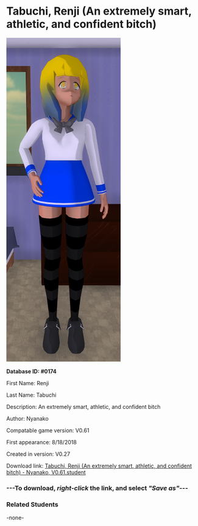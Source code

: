 # Tabuchi, Renji (An extremely smart, athletic, and confident bitch)

<img src="../../Files/Images/Tabuchi, Renji (An extremely smart, athletic, and confident bitch).png" title="Tabuchi, Renji (An extremely smart, athletic, and confident bitch) - Nyanako, V0.61">

**Database ID: #0174**

First Name: Renji

Last Name: Tabuchi

Description: An extremely smart, athletic, and confident bitch

Author: Nyanako

Compatable game version: V0.61

First appearance: 8/18/2018

Created in version: V0.27

Download link: <a href="https://raw.githubusercontent.com/Arbiter1223/Daigaku-Gurashi-Custom-Students/master/Files/Student%20Files/Tabuchi%2C%20Renji%20(An%20extremely%20smart%2C%20athletic%2C%20and%20confident%20bitch)%20-%20Nyanako%2C%20V0.61.student">Tabuchi, Renji (An extremely smart, athletic, and confident bitch) - Nyanako, V0.61.student</a>

### ---**To download, _right-click_ the link, and select _"Save as"_**---

### Related Students

-none-
